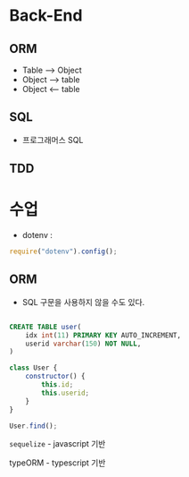 # Back-End

## ORM

-   Table --> Object
-   Object --> table
-   Object <-- table

## SQL

-   프로그래머스 SQL

## TDD

# 수업

-   dotenv :

```js
require("dotenv").config();
```

## ORM

-   SQL 구문을 사용하지 않을 수도 있다.

```SQL

CREATE TABLE user(
    idx int(11) PRIMARY KEY AUTO_INCREMENT,
    userid varchar(150) NOT NULL,
)

```

```js
class User {
	constructor() {
		this.id;
		this.userid;
	}
}

User.find();
```

`sequelize` - javascript 기반

typeORM - typescript 기반
